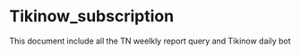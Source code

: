 # Tikinow_subscription

This document include all the TN weelkly report query and Tikinow daily bot
